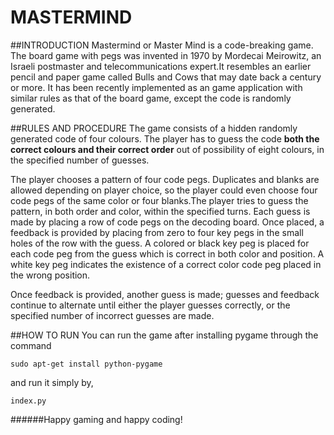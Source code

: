 # MASTERMIND
##INTRODUCTION
Mastermind or Master Mind is a code-breaking game. The board game with pegs was invented in 1970 by Mordecai Meirowitz, an Israeli postmaster and telecommunications expert.It resembles an earlier pencil and paper game called Bulls and Cows that may date back a century or more. It has been recently implemented as an game application with similar rules as that of the board game, except the code is randomly generated.

##RULES AND PROCEDURE
The game consists of a hidden randomly generated code of four colours. The player has to guess the code **both the correct colours and their correct order** out of possibility of eight colours, in the specified number of guesses.

The player chooses a pattern of four code pegs. Duplicates and blanks are allowed depending on player choice, so the player could even choose four code pegs of the same color or four blanks.The player tries to guess the pattern, in both order and color, within the specified turns. Each guess is made by placing a row of code pegs on the decoding board. Once placed, a feedback is provided by placing from zero to four key pegs in the small holes of the row with the guess. A colored or black key peg is placed for each code peg from the guess which is correct in both color and position. A white key peg indicates the existence of a correct color code peg placed in the wrong position.

Once feedback is provided, another guess is made; guesses and feedback continue to alternate until either the player guesses correctly, or the specified number of incorrect guesses are made.

##HOW TO RUN
You can run the game after installing pygame through the command
```
sudo apt-get install python-pygame
```
and run it simply by,
```
index.py
```
######Happy gaming and happy coding!

 

 
